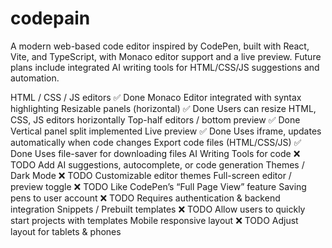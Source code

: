 # codepain

A modern web-based code editor inspired by CodePen, built with React, Vite, and TypeScript, with Monaco editor support and a live preview. Future plans include integrated AI writing tools for HTML/CSS/JS suggestions and automation.

HTML / CSS / JS editors	✅ Done	Monaco Editor integrated with syntax highlighting
Resizable panels (horizontal)	✅ Done	Users can resize HTML, CSS, JS editors horizontally
Top-half editors / bottom preview	✅ Done	Vertical panel split implemented
Live preview	✅ Done	Uses iframe, updates automatically when code changes
Export code files (HTML/CSS/JS)	✅ Done	Uses file-saver for downloading files
AI Writing Tools for code	❌ TODO	Add AI suggestions, autocomplete, or code generation
Themes / Dark Mode	❌ TODO	Customizable editor themes
Full-screen editor / preview toggle	❌ TODO	Like CodePen’s “Full Page View” feature
Saving pens to user account	❌ TODO	Requires authentication & backend integration
Snippets / Prebuilt templates	❌ TODO	Allow users to quickly start projects with templates
Mobile responsive layout	❌ TODO	Adjust layout for tablets & phones